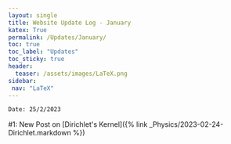 ```yaml
---
layout: single
title: Website Update Log - January 
katex: True
permalink: /Updates/January/
toc: true
toc_label: "Updates"
toc_sticky: true
header:
  teaser: /assets/images/LaTeX.png
sidebar:
 nav: "LaTeX"
---
```


```bash
Date: 25/2/2023
```
#1: New Post on [Dirichlet's Kernel]({% link _Physics/2023-02-24-Dirichlet.markdown %})








 


